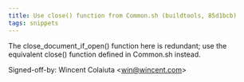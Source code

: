 ```yaml
---
title: Use close() function from Common.sh (buildtools, 85d1bcb)
tags: snippets
---
```


The close\_document\_if\_open() function here is redundant; use the equivalent close() function defined in Common.sh instead.

Signed-off-by: Wincent Colaiuta &lt;win@wincent.com&gt;
